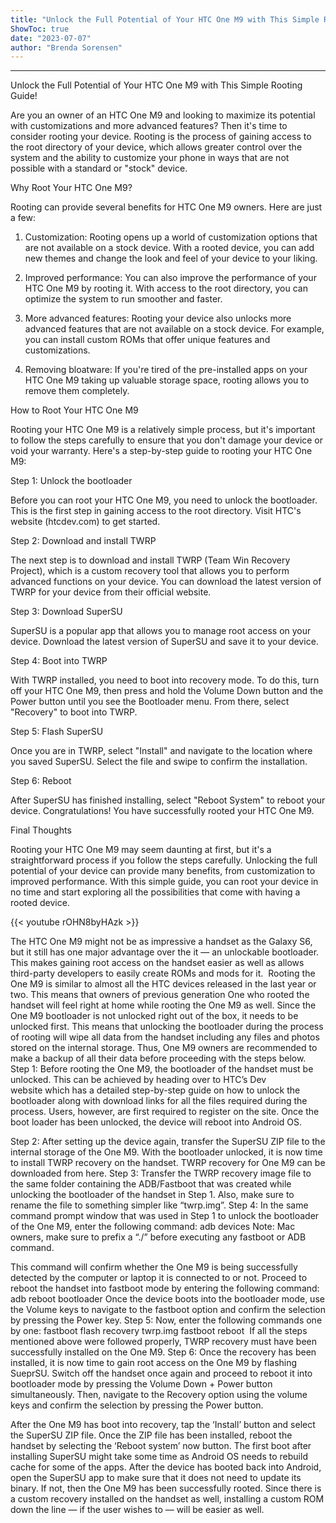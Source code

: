 ```yaml
---
title: "Unlock the Full Potential of Your HTC One M9 with This Simple Rooting Guide!"
ShowToc: true 
date: "2023-07-07"
author: "Brenda Sorensen"
---
```

*****
Unlock the Full Potential of Your HTC One M9 with This Simple Rooting Guide!

Are you an owner of an HTC One M9 and looking to maximize its potential with customizations and more advanced features? Then it's time to consider rooting your device. Rooting is the process of gaining access to the root directory of your device, which allows greater control over the system and the ability to customize your phone in ways that are not possible with a standard or "stock" device.

Why Root Your HTC One M9?

Rooting can provide several benefits for HTC One M9 owners. Here are just a few:

1. Customization: Rooting opens up a world of customization options that are not available on a stock device. With a rooted device, you can add new themes and change the look and feel of your device to your liking.

2. Improved performance: You can also improve the performance of your HTC One M9 by rooting it. With access to the root directory, you can optimize the system to run smoother and faster.

3. More advanced features: Rooting your device also unlocks more advanced features that are not available on a stock device. For example, you can install custom ROMs that offer unique features and customizations.

4. Removing bloatware: If you're tired of the pre-installed apps on your HTC One M9 taking up valuable storage space, rooting allows you to remove them completely.

How to Root Your HTC One M9

Rooting your HTC One M9 is a relatively simple process, but it's important to follow the steps carefully to ensure that you don't damage your device or void your warranty. Here's a step-by-step guide to rooting your HTC One M9:

Step 1: Unlock the bootloader

Before you can root your HTC One M9, you need to unlock the bootloader. This is the first step in gaining access to the root directory. Visit HTC's website (htcdev.com) to get started.

Step 2: Download and install TWRP

The next step is to download and install TWRP (Team Win Recovery Project), which is a custom recovery tool that allows you to perform advanced functions on your device. You can download the latest version of TWRP for your device from their official website.

Step 3: Download SuperSU

SuperSU is a popular app that allows you to manage root access on your device. Download the latest version of SuperSU and save it to your device.

Step 4: Boot into TWRP

With TWRP installed, you need to boot into recovery mode. To do this, turn off your HTC One M9, then press and hold the Volume Down button and the Power button until you see the Bootloader menu. From there, select "Recovery" to boot into TWRP.

Step 5: Flash SuperSU

Once you are in TWRP, select "Install" and navigate to the location where you saved SuperSU. Select the file and swipe to confirm the installation.

Step 6: Reboot

After SuperSU has finished installing, select "Reboot System" to reboot your device. Congratulations! You have successfully rooted your HTC One M9.

Final Thoughts

Rooting your HTC One M9 may seem daunting at first, but it's a straightforward process if you follow the steps carefully. Unlocking the full potential of your device can provide many benefits, from customization to improved performance. With this simple guide, you can root your device in no time and start exploring all the possibilities that come with having a rooted device.

{{< youtube rOHN8byHAzk >}} 



The HTC One M9 might not be as impressive a handset as the Galaxy S6, but it still has one major advantage over the it — an unlockable bootloader. This makes gaining root access on the handset easier as well as allows third-party developers to easily create ROMs and mods for it. 
Rooting the One M9 is similar to almost all the HTC devices released in the last year or two. This means that owners of previous generation One who rooted the handset will feel right at home while rooting the One M9 as well. Since the One M9 bootloader is not unlocked right out of the box, it needs to be unlocked first.
This means that unlocking the bootloader during the process of rooting will wipe all data from the handset including any files and photos stored on the internal storage. Thus, One M9 owners are recommended to make a backup of all their data before proceeding with the steps below.
Step 1: Before rooting the One M9, the bootloader of the handset must be unlocked. This can be achieved by heading over to HTC’s Dev website which has a detailed step-by-step guide on how to unlock the bootloader along with download links for all the files required during the process. Users, however, are first required to register on the site.
Once the boot loader has been unlocked, the device will reboot into Android OS.

Step 2: After setting up the device again, transfer the SuperSU ZIP file to the internal storage of the One M9. With the bootloader unlocked, it is now time to install TWRP recovery on the handset.
TWRP recovery for One M9 can be downloaded from here.
Step 3: Transfer the TWRP recovery image file to the same folder containing the ADB/Fastboot that was created while unlocking the bootloader of the handset in Step 1. Also, make sure to rename the file to something simpler like “twrp.img”.
Step 4: In the same command prompt window that was used in Step 1 to unlock the bootloader of the One M9, enter the following command:
adb devices
Note: Mac owners, make sure to prefix a “./” before executing any fastboot or ADB command.

This command will confirm whether the One M9 is being successfully detected by the computer or laptop it is connected to or not.
Proceed to reboot the handset into fastboot mode by entering the following command:
adb reboot bootloader
Once the device boots into the bootloader mode, use the Volume keys to navigate to the fastboot option and confirm the selection by pressing the Power key.
Step 5: Now, enter the following commands one by one:
fastboot flash recovery twrp.img
fastboot reboot 
If all the steps mentioned above were followed properly, TWRP recovery must have been successfully installed on the One M9.
Step 6: Once the recovery has been installed, it is now time to gain root access on the One M9 by flashing SueprSU. Switch off the handset once again and proceed to reboot it into bootloader mode by pressing the Volume Down + Power button simultaneously. Then, navigate to the Recovery option using the volume keys and confirm the selection by pressing the Power button.

After the One M9 has boot into recovery, tap the ‘Install’ button and select the SuperSU ZIP file. Once the ZIP file has been installed, reboot the handset by selecting the ‘Reboot system’ now button.
The first boot after installing SuperSU might take some time as Android OS needs to rebuild cache for some of the apps. After the device has booted back into Android, open the SuperSU app to make sure that it does not need to update its binary. If not, then the One M9 has been successfully rooted.
Since there is a custom recovery installed on the handset as well, installing a custom ROM down the line — if the user wishes to — will be easier as well.





